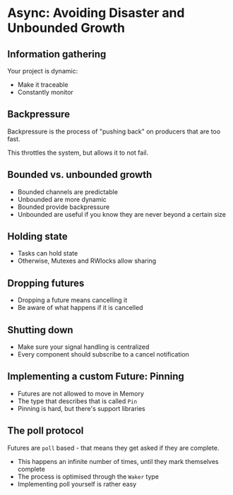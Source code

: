 # Async: Avoiding Disaster and Unbounded Growth

## Information gathering

Your project is dynamic:

* Make it traceable
* Constantly monitor

## Backpressure

Backpressure is the process of "pushing back" on producers that are too fast.

This throttles the system, but allows it to not fail.

## Bounded vs. unbounded growth

* Bounded channels are predictable
* Unbounded are more dynamic
* Bounded provide backpressure
* Unbounded are useful if you know they are never beyond a certain size

##  Holding state

* Tasks can hold state
* Otherwise, Mutexes and RWlocks allow sharing

## Dropping futures

* Dropping a future means cancelling it
* Be aware of what happens if it is cancelled

## Shutting down

* Make sure your signal handling is centralized
* Every component should subscribe to a cancel notification

## Implementing a custom Future: Pinning

* Futures are not allowed to move in Memory
* The type that describes that is called `Pin`
* Pinning is hard, but there's support libraries

## The poll protocol

Futures are `poll` based - that means they get asked if they are complete.

* This happens an infinite number of times, until they mark themselves complete
* The process is optimised through the `Waker` type
* Implementing poll yourself is rather easy
